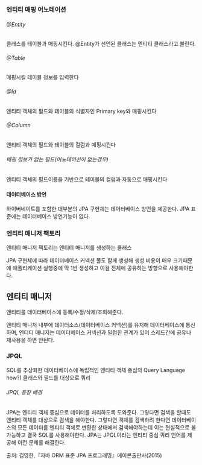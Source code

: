### 엔티티 매핑 어노테이션
###### @Entity
클래스를 테이블과 매핑시킨다. @Entity가 선언된 클래스는 엔티티 클래스라고 불린다.
###### @Table
매핑시킬 테이블 정보를 입력한다
###### @Id
엔티티 객체의 필드와 테이블의 식별자인 Primary key와 매핑시킨다
###### @Column
엔티티 객체의 필드와 테이블의 컬럼과 매핑시킨다
###### 매핑 정보가 없는 필드(어노테이션이 없는경우)
엔티티 객체의 필드이름을 기반으로 테이블의 컬럼과 자동으로 매핑시킨다
#### 데이터베이스 방언
하이버네이트를 포함한 대부분의 JPA 구현체는 데이터베이스 방언을 제공한다. JPA 표준에는 데이터베이스 방언기능이 없다.
### 엔티티 매니저 팩토리
엔티티 매니저 팩토리는 엔티티 매니저를 생성하는 클래스

JPA 구현체에 따라 데이터베이스 커넥션 풀도 함께 생성해 생성 비용이 매우 크기때문에 애플리케이션 실행중에 딱 1번 생성하고 이걸 전체에 공유하는 방향으로 사용해야한다.
## 엔티티 매니저
엔티티를 데이터베이스에 등록/수정/삭제/조회해준다.

엔티티 매니저 내부에 데이터소스(데이터베이스 커넥션)를 유지해 데이터베이스에 통신하며, 엔티티 매니저는 데이터베이스 커넥션과 밀접한 관계가 있어 스레드간에 공유나 재사용을 하면 안된다.
### JPQL
SQL를 추상화한 데이터베이스에 독립적인 엔티티 객체 중심의 Query Language
how?) 클래스와 필드를 대상으로 쿼리
###### JPQL 등장 배경
JPA는 엔티티 객체 중심으로 데이터를 처리하도록 도와준다.
그렇다면 검색을 할때도 엔티티 객체를 대상으로 검색을 해야한다. 그렇다면 객체를 검색하려 한다면 데이터베이스의 모든 데이터를 엔티티 객체로 변환한 상태에서 검색해야하는데 이는 현실적으로 불가능하고 결국 SQL를 사용해야한다. JPA는 JPQL이라는 엔티티 중심 쿼리 언어를 제공해 이런 문제를 해결한다.

출처: 김영한,『자바 ORM 표준 JPA 프로그래밍』에이콘출판사(2015)
